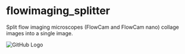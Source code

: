 # flowimaging_splitter
Split flow imaging microscopes (FlowCam and FlowCam nano) collage images into a single image.


![GitHub Logo](/images/.png)

